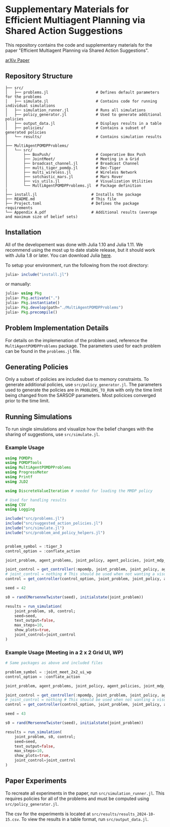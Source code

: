 # Supplementary Materials for Efficient Multiagent Planning via Shared Action Suggestions

This repository contains the code and supplementary materials for the paper "Efficient Multiagent Planning via Shared Action Suggestions".

[arXiv Paper](https://arxiv.org/abs/2412.11430)

## Repository Structure

```
├── src/
│   ├── problems.jl                     # Defines default parameters for the problems
│   ├── simulate.jl                     # Contains code for running individual simulations
│   ├── simulation_runner.jl            # Runs all simulations
│   ├── policy_generator.jl             # Used to generate additional policies
│   ├── output_data.jl                  # Displays results in a table
│   ├── policies/                       # Contains a subset of generated policies
│   └── results/                        # Contains simulation results
│
├── MultiAgentPOMDPProblems/
│   └── src/
│       ├── BoxPush/                    # Cooperative Box Push
│       ├── JointMeet/                  # Meeting in a Grid
│       ├── broadcast_channel.jl        # Broadcast Channel
│       ├── multi_tiger_pomdp.jl        # Dec-Tiger
│       ├── multi_wireless.jl           # Wireless Network
│       ├── sotchastic_mars.jl          # Mars Rover
│       ├── vis_utils.jl                # Visualization Utilities
│       └── MultiAgentPOMDPProblems.jl  # Package definition
|
├── install.jl                        # Installs the package
├── README.md                         # This file
├── Project.toml                      # Defines the package requirements
└── Appendix A.pdf                    # Additional results (average and maximum size of belief sets)
```

## Installation

All of the developement was done with Julia 1.10 and Julia 1.11. We recommend using the most up to date stable release, but it should work with Julia 1.8 or later. You can download Julia [here](https://julialang.org/downloads/).

To setup your environment, run the following from the root directory:

```julia
julia> include("install.jl")
```

or manually:

```julia
julia> using Pkg
julia> Pkg.activate(".")
julia> Pkg.instantiate()
julia> Pkg.develop(path="./MultiAgentPOMDPProblems")
julia> Pkg.precompile()
```


## Problem Implementation Details

For details on the implemenation of the problem used, reference the `MultiAgentPOMDPProblems` package. The parameters used for each problem can be found in the `problems.jl` file.


## Generating Policies

Only a subset of policies are included due to memory constraints. To generate additional policies, use `src/policy_generator.jl`. The parameters used to generate the policies are in `PROBLEMS_TO_RUN` with only the time limit being changed from the SARSOP parameters. Most policices converged prior to the time limit.

## Running Simulations

To run single simulations and visualize how the belief changes with the sharing of suggestions, use `src/simulate.jl`.  

### Example Usage

```julia
using POMDPs
using POMDPTools
using MultiAgentPOMDPProblems
using ProgressMeter
using Printf
using JLD2

using DiscreteValueIteration # needed for loading the MMDP policy

# Used for handling results
using CSV
using Logging

include("src/problems.jl")
include("src/suggested_action_policies.jl")
include("src/simulate.jl")
include("src/problem_and_policy_helpers.jl")


problem_symbol = :tiger_3
control_option = :conflate_action

joint_problem, agent_problems, joint_policy, agent_policies, joint_mdp_policy = load_policy(problem_symbol)

joint_control = get_controller(:mpomdp, joint_problem, joint_policy, agent_problems, agent_policies) # Used to visualize the joint belief for comparison
# joint_control = nothing # This should be used when not wanting a visualization of the joint policy
control = get_controller(control_option, joint_problem, joint_policy, agent_problems, agent_policies; delta_single=1e-5, delta_joint=1e-5, max_beliefs=200)

seed = 42

s0 = rand(MersenneTwister(seed), initialstate(joint_problem))

results = run_simulation(
    joint_problem, s0, control;
    seed=seed,
    text_output=false,
    max_steps=10,
    show_plots=true,
    joint_control=joint_control
)
```

### Example Usage (Meeting in a 2 x 2 Grid UI, WP)


```julia
# Same packages as above and included files

problem_symbol = :joint_meet_2x2_ui_wp
control_option = :conflate_action

joint_problem, agent_problems, joint_policy, agent_policies, joint_mdp_policy = load_policy(problem_symbol)

joint_control = get_controller(:mpomdp, joint_problem, joint_policy, agent_problems, agent_policies) # Used to visualize the joint belief for comparison
# joint_control = nothing # This should be used when not wanting a visualization of the joint policy
control = get_controller(control_option, joint_problem, joint_policy, agent_problems, agent_policies; delta_single=1e-5, delta_joint=1e-5, max_beliefs=200)

seed = 43

s0 = rand(MersenneTwister(seed), initialstate(joint_problem))

results = run_simulation(
    joint_problem, s0, control;
    seed=seed,
    text_output=false,
    max_steps=10,
    show_plots=true,
    joint_control=joint_control
)
```

## Paper Experiments

To recreate all experiments in the paper, run `src/simulation_runner.jl`. This requires policies for all of the problems and must be computed using `src/policy_generator.jl`.


The csv for the experiments is located at `src/results/results_2024-10-15.csv`. To view the results in a table format, run `src/output_data.jl`.
